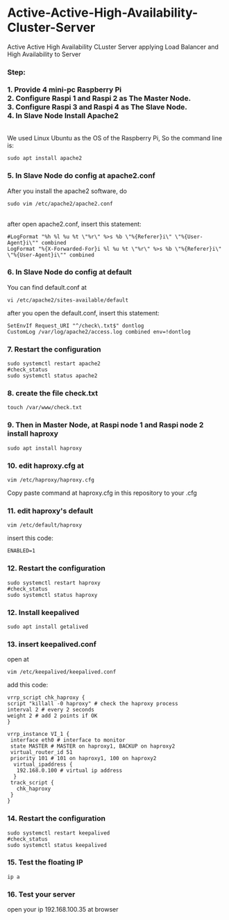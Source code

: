 # Active-Active-High-Availability-Cluster-Server

Active Active High Availability CLuster Server applying Load Balancer and High Availability to Server

<h3>Step:<br><br>
1. Provide 4 mini-pc Raspberry Pi<br>
2. Configure Raspi 1 and Raspi 2 as The Master Node.<br>
3. Configure Raspi 3 and Raspi 4 as The Slave Node.<br>
4. In Slave Node Install Apache2 </h3>
<br>We used Linux Ubuntu as the OS of the Raspberry Pi,
So the command line is: 

```
sudo apt install apache2
```
 
<h3>5. In Slave Node do config at apache2.conf</h3>
After you install the apache2 software, do
<br>

```
sudo vim /etc/apache2/apache2.conf
```

<br>
after open apache2.conf, insert this statement:
<br>

```
#LogFormat "%h %l %u %t \"%r\" %>s %b \"%{Referer}i\" \"%{User-Agent}i\"" combined 
LogFormat "%{X-Forwarded-For}i %l %u %t \"%r\" %>s %b \"%{Referer}i\" \"%{User-Agent}i\"" combined
```

<h3>6. In Slave Node do config at default </h3>
You can find default.conf at 

```
vi /etc/apache2/sites-available/default
```

after you open the default.conf, insert this statement:

```
SetEnvIf Request_URI "^/check\.txt$" dontlog
CustomLog /var/log/apache2/access.log combined env=!dontlog
```

<h3>7. Restart the configuration </h3>

```
sudo systemctl restart apache2
#check_status
sudo systemctl status apache2
```
<h3>8. create the file check.txt </h3>

```
touch /var/www/check.txt
```

<h3>9. Then in Master Node, at Raspi node 1 and Raspi node 2 install haproxy</h3>

```
sudo apt install haproxy
```

<h3>10. edit haproxy.cfg at </h3>

```
vim /etc/haproxy/haproxy.cfg
```

Copy paste command at haproxy.cfg in this repository to your .cfg

<h3> 11. edit haproxy's default </h3>
 
 ```
 vim /etc/default/haproxy
 ```
 
insert this code:
 
 ```
 ENABLED=1
 ```
 
<h3>12. Restart the configuration </h3>

 ```
 sudo systemctl restart haproxy
 #check_status
 sudo systemctl status haproxy
 ```

<h3>12. Install keepalived </h3>
 
 ```
 sudo apt install getalived
 ```
 
<h3>13. insert keepalived.conf </h3>

open at 
 ```
 vim /etc/keepalived/keepalived.conf
 ```
add this code:
  
 ```
 vrrp_script chk_haproxy {
 script "killall -0 haproxy" # check the haproxy process
 interval 2 # every 2 seconds
 weight 2 # add 2 points if OK
}

 vrrp_instance VI_1 {
  interface eth0 # interface to monitor
  state MASTER # MASTER on haproxy1, BACKUP on haproxy2
  virtual_router_id 51
  priority 101 # 101 on haproxy1, 100 on haproxy2
   virtual_ipaddress {
    192.168.0.100 # virtual ip address 
   }
  track_script {
    chk_haproxy
  }
}
```

<h3>14. Restart the configuration </h3>

```
sudo systemctl restart keepalived
#check_status
sudo systemctl status keepalived
```
<h3>15. Test the floating IP </h3>

```
ip a
```

<h3>16. Test your server </h3>

open your ip 192.168.100.35 at browser

